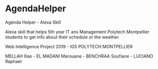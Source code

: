 # AgendaHelper
Agenda Helper - Alexa Skill

Alexa skill that helps 5th year IT ans Management Polytech Montpellier students to get info about their schedule or the weather.

Web Intelligence Project 2019 - IG5 POLYTECH MONTPELLIER

MELLAH Ilias - EL MADANI Marouane - BENCHRAA Soufiane - LUCIANO Raphael
